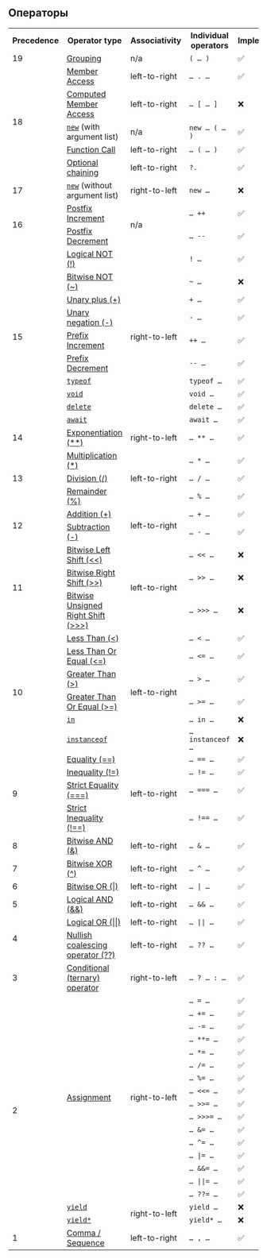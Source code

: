 ## Операторы

<table class="fullwidth-table">
  <tbody>
    <tr>
      <th>Precedence</th>
      <th>Operator type</th>
      <th>Associativity</th>
      <th>Individual operators</th>
      <th>Implemented</th>
    </tr>
    <tr>
      <td>19</td>
      <td><a href="/en-US/docs/Web/JavaScript/Reference/Operators/Grouping">Grouping</a></td>
      <td>n/a</td>
      <td><code>( … )</code></td>
      <td>✅</td>
    </tr>
    <tr>
      <td rowspan="5">18</td>
      <td><a href="/en-US/docs/Web/JavaScript/Reference/Operators/Property_Accessors#dot_notation">Member Access</a></td>
      <td>left-to-right</td>
      <td><code>… . …</code></td>
      <td>✅</td>
    </tr>
    <tr>
      <td><a href="/en-US/docs/Web/JavaScript/Reference/Operators/Property_Accessors#bracket_notation">Computed Member
                Access</a></td>
      <td>left-to-right</td>
      <td><code>… [ … ]</code></td>
      <td>❌</td>
    </tr>
    <tr>
      <td><a href="/en-US/docs/Web/JavaScript/Reference/Operators/new"><code>new</code></a> (with argument list)</td>
      <td>n/a</td>
      <td><code>new … ( … )</code></td>
      <td>✅</td>
    </tr>
    <tr>
      <td><a href="/en-US/docs/Web/JavaScript/Guide/Functions">Function Call</a></td>
      <td>left-to-right</td>
      <td><code>… ( … )</code></td>
      <td>✅</td>
    </tr>
    <tr>
      <td><a href="/en-US/docs/Web/JavaScript/Reference/Operators/Optional_chaining">Optional chaining</a></td>
      <td>left-to-right</td>
      <td><code>?.</code></td>
      <td>✅</td>
    </tr>
    <tr>
      <td>17</td>
      <td><a href="/en-US/docs/Web/JavaScript/Reference/Operators/new"><code>new</code></a> (without argument list)</td>
      <td>right-to-left</td>
      <td><code>new …</code></td>
      <td>❌</td>
    </tr>
    <tr>
      <td rowspan="2">16</td>
      <td><a href="/en-US/docs/Web/JavaScript/Reference/Operators#increment_and_decrement">Postfix
                Increment</a></td>
      <td rowspan="2">n/a</td>
      <td><code>… ++</code></td>
      <td>✅</td>
    </tr>
    <tr>
      <td><a href="/en-US/docs/Web/JavaScript/Reference/Operators#increment_and_decrement">Postfix
                Decrement</a></td>
      <td><code>… --</code></td>
      <td>✅</td>
    </tr>
    <tr>
      <td rowspan="10">15</td>
      <td><a href="/en-US/docs/Web/JavaScript/Reference/Operators/Logical_NOT">Logical NOT (!)</a></td>
      <td rowspan="10">right-to-left</td>
      <td><code>! …</code></td>
      <td>✅</td>
    </tr>
    <tr>
      <td><a href="/en-US/docs/Web/JavaScript/Reference/Operators/Bitwise_NOT">Bitwise NOT (~)</a></td>
      <td><code>~ …</code></td>
      <td>❌</td>
    </tr>
    <tr>
      <td><a href="/en-US/docs/Web/JavaScript/Reference/Operators/Unary_plus">Unary plus (+)</a></td>
      <td><code>+ …</code></td>
      <td>✅</td>
    </tr>
    <tr>
      <td><a href="/en-US/docs/Web/JavaScript/Reference/Operators/Unary_negation">Unary negation (-)</a></td>
      <td><code>- …</code></td>
      <td>✅</td>
    </tr>
    <tr>
      <td><a href="/en-US/docs/Web/JavaScript/Reference/Operators#increment_and_decrement">Prefix
                Increment</a></td>
      <td><code>++ …</code></td>
      <td>✅</td>
    </tr>
    <tr>
      <td><a href="/en-US/docs/Web/JavaScript/Reference/Operators#increment_and_decrement">Prefix
                Decrement</a></td>
      <td><code>-- …</code></td>
      <td>✅</td>
    </tr>
    <tr>
      <td><a href="/en-US/docs/Web/JavaScript/Reference/Operators/typeof"><code>typeof</code></a></td>
      <td><code>typeof …</code></td>
      <td>✅</td>
    </tr>
    <tr>
      <td><a href="/en-US/docs/Web/JavaScript/Reference/Operators/void"><code>void</code></a></td>
      <td><code>void …</code></td>
      <td>✅</td>
    </tr>
    <tr>
      <td><a href="/en-US/docs/Web/JavaScript/Reference/Operators/delete"><code>delete</code></a></td>
      <td><code>delete …</code></td>
      <td>✅</td>
    </tr>
    <tr>
      <td><a href="/en-US/docs/Web/JavaScript/Reference/Operators/await"><code>await</code></a></td>
      <td><code>await …</code></td>
      <td>✅</td>
    </tr>
    <tr>
      <td>14</td>
      <td><a href="/en-US/docs/Web/JavaScript/Reference/Operators/Exponentiation">Exponentiation (**)</a></td>
      <td>right-to-left</td>
      <td><code>… ** …</code></td>
      <td>✅</td>
    </tr>
    <tr>
      <td rowspan="3">13</td>
      <td><a href="/en-US/docs/Web/JavaScript/Reference/Operators/Multiplication">Multiplication (*)</a></td>
      <td rowspan="3">left-to-right</td>
      <td><code>… * …</code></td>
      <td>✅</td>
    </tr>
    <tr>
      <td><a href="/en-US/docs/Web/JavaScript/Reference/Operators/Division">Division (/)</a></td>
      <td><code>… / …</code></td>
      <td>✅</td>
    </tr>
    <tr>
      <td><a href="/en-US/docs/Web/JavaScript/Reference/Operators/Remainder">Remainder (%)</a></td>
      <td><code>… % …</code></td>
      <td>✅</td>
    </tr>
    <tr>
      <td rowspan="2">12</td>
      <td><a href="/en-US/docs/Web/JavaScript/Reference/Operators/Addition">Addition (+)</a></td>
      <td rowspan="2">left-to-right</td>
      <td><code>… + …</code></td>
      <td>✅</td>
    </tr>
    <tr>
      <td><a href="/en-US/docs/Web/JavaScript/Reference/Operators/Subtraction">Subtraction (-)</a></td>
      <td><code>… - …</code></td>
      <td>✅</td>
    </tr>
    <tr>
      <td rowspan="3">11</td>
      <td><a href="/en-US/docs/Web/JavaScript/Reference/Operators/Left_shift">Bitwise Left Shift (&lt;&lt;)</a></td>
      <td rowspan="3">left-to-right</td>
      <td><code>… &lt;&lt; …</code></td>
      <td>❌</td>
    </tr>
    <tr>
      <td><a href="/en-US/docs/Web/JavaScript/Reference/Operators/Right_shift">Bitwise Right Shift (&gt;&gt;)</a></td>
      <td><code>… &gt;&gt; …</code></td>
      <td>❌</td>
    </tr>
    <tr>
      <td><a href="/en-US/docs/Web/JavaScript/Reference/Operators/Unsigned_right_shift">Bitwise Unsigned Right Shift (&gt;&gt;&gt;)</a></td>
      <td><code>… &gt;&gt;&gt; …</code></td>
      <td>❌</td>
    </tr>
    <tr>
      <td rowspan="6">10</td>
      <td><a href="/en-US/docs/Web/JavaScript/Reference/Operators/Less_than">Less Than (&lt;)</a></td>
      <td rowspan="6">left-to-right</td>
      <td><code>… &lt; …</code></td>
      <td>✅</td>
    </tr>
    <tr>
      <td><a href="/en-US/docs/Web/JavaScript/Reference/Operators/Less_than_or_equal">Less Than Or Equal (&lt;=)</a></td>
      <td><code>… &lt;= …</code></td>
      <td>✅</td>
    </tr>
    <tr>
      <td><a href="/en-US/docs/Web/JavaScript/Reference/Operators/Greater_than">Greater Than (&gt;)</a></td>
      <td><code>… &gt; …</code></td>
      <td>✅</td>
    </tr>
    <tr>
      <td><a href="/en-US/docs/Web/JavaScript/Reference/Operators/Greater_than_or_equal">Greater Than Or Equal (&gt;=)</a></td>
      <td><code>… &gt;= …</code></td>
      <td>✅</td>
    </tr>
    <tr>
      <td><a href="/en-US/docs/Web/JavaScript/Reference/Operators/in"><code>in</code></a></td>
      <td><code>… in …</code></td>
      <td>❌</td>
    </tr>
    <tr>
      <td><a href="/en-US/docs/Web/JavaScript/Reference/Operators/instanceof"><code>instanceof</code></a></td>
      <td><code>… instanceof …</code></td>
      <td>❌</td>
    </tr>
    <tr>
      <td rowspan="4">9</td>
      <td><a href="/en-US/docs/Web/JavaScript/Reference/Operators/Equality">Equality (==)</a></td>
      <td rowspan="4">left-to-right</td>
      <td><code>… == …</code></td>
      <td>✅</td>
    </tr>
    <tr>
      <td><a href="/en-US/docs/Web/JavaScript/Reference/Operators/Inequality">Inequality (!=)</a></td>
      <td><code>… != …</code></td>
      <td>✅</td>
    </tr>
    <tr>
      <td><a href="/en-US/docs/Web/JavaScript/Reference/Operators/Strict_equality">Strict Equality (===)</a></td>
      <td><code>… === …</code></td>
      <td>✅</td>
    </tr>
    <tr>
      <td><a href="/en-US/docs/Web/JavaScript/Reference/Operators/Strict_inequality">Strict Inequality (!==)</a></td>
      <td><code>… !== …</code></td>
      <td>✅</td>
    </tr>
    <tr>
      <td>8</td>
      <td><a href="/en-US/docs/Web/JavaScript/Reference/Operators/Bitwise_AND">Bitwise AND (&amp;)</a></td>
      <td>left-to-right</td>
      <td><code>… &amp; …</code></td>
      <td>✅</td>
    </tr>
    <tr>
      <td>7</td>
      <td><a href="/en-US/docs/Web/JavaScript/Reference/Operators/Bitwise_XOR">Bitwise XOR (^)</a></td>
      <td>left-to-right</td>
      <td><code>… ^ …</code></td>
      <td>✅</td>
    </tr>
    <tr>
      <td>6</td>
      <td><a href="/en-US/docs/Web/JavaScript/Reference/Operators/Bitwise_OR">Bitwise OR (|)</a></td>
      <td>left-to-right</td>
      <td><code>… | …</code></td>
      <td>✅</td>
    </tr>
    <tr>
      <td>5</td>
      <td><a href="/en-US/docs/Web/JavaScript/Reference/Operators/Logical_AND">Logical AND (&amp;&amp;)</a></td>
      <td>left-to-right</td>
      <td><code>… &amp;&amp; …</code></td>
      <td>✅</td>
    </tr>
    <tr>
      <td rowspan="2">4</td>
      <td><a href="/en-US/docs/Web/JavaScript/Reference/Operators/Logical_OR">Logical OR (||)</a></td>
      <td>left-to-right</td>
      <td><code>… || …</code></td>
      <td>✅</td>
    </tr>
    <tr>
      <td><a href="/en-US/docs/Web/JavaScript/Reference/Operators/Nullish_coalescing_operator">Nullish coalescing operator (??)</a></td>
      <td>left-to-right</td>
      <td><code>… ?? …</code></td>
      <td>✅</td>
    </tr>
    <tr>
      <td>3</td>
      <td><a href="/en-US/docs/Web/JavaScript/Reference/Operators/Conditional_Operator">Conditional (ternary) operator</a></td>
      <td>right-to-left</td>
      <td><code>… ? … : …</code></td>
      <td>✅</td>
    </tr>
    <tr>
      <td rowspan="18">2</td>
      <td rowspan="16"><a href="/en-US/docs/Web/JavaScript/Reference/Operators#assignment_operators">Assignment</a></td>
      <td rowspan="16">right-to-left</td>
      <td><code>… = …</code></td>
      <td>✅</td>
    </tr>
    <tr>
      <td><code>… += …</code></td>
      <td>✅</td>
    </tr>
    <tr>
      <td><code>… -= …</code></td>
      <td>✅</td>
    </tr>
    <tr>
      <td><code>… **= …</code></td>
      <td>✅</td>
    </tr>
    <tr>
      <td><code>… *= …</code></td>
      <td>✅</td>
    </tr>
    <tr>
      <td><code>… /= …</code></td>
      <td>✅</td>
    </tr>
    <tr>
      <td><code>… %= …</code></td>
      <td>✅</td>
    </tr>
    <tr>
      <td><code>… &lt;&lt;= …</code></td>
      <td>✅</td>
    </tr>
    <tr>
      <td><code>… &gt;&gt;= …</code></td>
      <td>✅</td>
    </tr>
    <tr>
      <td><code>… &gt;&gt;&gt;= …</code></td>
      <td>✅</td>
    </tr>
    <tr>
      <td><code>… &amp;= …</code></td>
      <td>✅</td>
    </tr>
    <tr>
      <td><code>… ^= …</code></td>
      <td>✅</td>
    </tr>
    <tr>
      <td><code>… |= …</code></td>
      <td>✅</td>
    </tr>
    <tr>
      <td><code>… &amp;&amp;= …</code></td>
      <td>✅</td>
    </tr>
    <tr>
      <td><code>… ||= …</code></td>
      <td>✅</td>
    </tr>
    <tr>
      <td><code>… ??= …</code></td>
      <td>✅</td>
    </tr>
    <tr>
      <td><a href="/en-US/docs/Web/JavaScript/Reference/Operators/yield"><code>yield</code></a></td>
      <td rowspan="2">right-to-left</td>
      <td><code>yield …</code></td>
      <td>❌</td>
    </tr>
    <tr>
      <td><a href="/en-US/docs/Web/JavaScript/Reference/Operators/yield*"><code>yield*</code></a></td>
      <td><code>yield* …</code></td>
      <td>❌</td>
    </tr>
    <tr>
      <td>1</td>
      <td><a href="/en-US/docs/Web/JavaScript/Reference/Operators/Comma_Operator">Comma / Sequence</a></td>
      <td>left-to-right</td>
      <td><code>… , …</code></td>
      <td>✅</td>
    </tr>
  </tbody>
</table>
